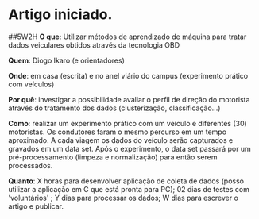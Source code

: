 # Artigo iniciado.

##5W2H
**O que**: Utilizar métodos de aprendizado de máquina para tratar dados veiculares obtidos através da tecnologia OBD

**Quem**: Diogo Ikaro (e orientadores)

**Onde**: em casa (escrita) e no anel viário do campus (experimento prático com veículos)

**Por quê**: investigar a possibilidade avaliar o perfil de direção do motorista através do tratamento dos dados (clusterização, classificação...)

**Como**: realizar um experimento prático com um veículo e diferentes (30) motoristas. Os condutores faram o mesmo percurso em um tempo aproximado. A cada viagem os dados do veículo serão capturados e gravados em um data set. Após o experimento, o data set passará por um pré-processamento (limpeza e normalização) para então serem processados.

**Quanto**: X horas para desenvolver aplicação de coleta de dados (posso utilizar a aplicação em C que está pronta para PC); 02 dias de testes com 'voluntários' ; Y dias para processar os dados; W dias para escrever o artigo e publicar.

        
        
